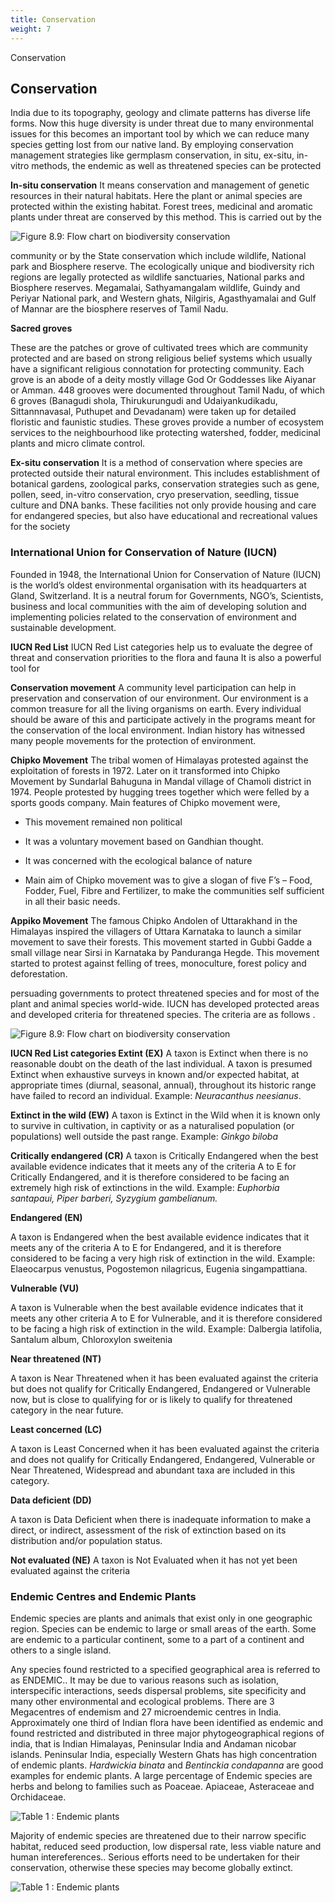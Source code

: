 ```yaml
---
title: Conservation
weight: 7
---
```


Conservation

## Conservation

 India due to its topography, geology and climate patterns has diverse life forms. Now this huge diversity is under threat due to many environmental issues for this  becomes an important tool by which we can reduce many species getting lost from our native land. By employing conservation management strategies like germplasm conservation, in situ, ex-situ, in-vitro methods, the endemic as well as threatened species can be protected

**In-situ conservation** It means conservation and management of genetic resources in their natural habitats. Here the plant or animal species are protected within the existing habitat. Forest trees, medicinal and aromatic plants under threat are conserved by this method. This is carried out by the

![Figure 8.9: Flow chart on biodiversity conservation](8.20.png "")

community or by the State conservation which
include wildlife, National park and Biosphere
reserve. The ecologically unique and biodiversity
rich regions are legally protected as wildlife
sanctuaries, National parks and Biosphere
reserves. Megamalai, Sathyamangalam wildlife,
Guindy and Periyar National park, and Western
ghats, Nilgiris, Agasthyamalai and Gulf of
Mannar are the biosphere reserves of Tamil
Nadu.

**Sacred groves** 

These are the patches or grove of cultivated trees which are community protected and are based on strong religious belief systems which usually have a significant religious connotation for protecting community. Each grove is an abode of a deity mostly village God Or Goddesses like Aiyanar or Amman. 448 grooves were documented throughout Tamil Nadu, of which 6 groves (Banagudi shola, Thirukurungudi and Udaiyankudikadu, Sittannnavasal, Puthupet and Devadanam) were taken up for detailed floristic and faunistic studies. These groves provide a number of ecosystem services to the neighbourhood like protecting watershed, fodder, medicinal plants and micro climate control.

**Ex-situ conservation** It is a method of conservation where species are protected outside their natural environment. This includes establishment of botanical gardens, zoological parks, conservation strategies such as gene, pollen, seed, in-vitro conservation, cryo preservation, seedling, tissue culture and DNA banks. These facilities not only provide housing and care for endangered species, but also have educational and recreational values for the society

### International Union for Conservation of Nature (IUCN)

 Founded in 1948, the International Union for Conservation of Nature (IUCN) is the world’s oldest environmental organisation with its headquarters at Gland, Switzerland. It is a neutral forum for Governments, NGO’s, Scientists, business and local communities with the aim of developing solution and implementing policies related to the conservation of environment and sustainable development.

**IUCN Red List** IUCN Red List categories help us to evaluate the degree of threat and conservation priorities to the flora and fauna It is also a powerful tool for

**Conservation movement** A community level participation can help in preservation and conservation of our environment. Our environment is a common treasure for all the living organisms on earth. Every individual should be aware of this and participate actively in the programs meant for the conservation of the local environment. Indian history has witnessed many people movements for the protection of environment.

**Chipko Movement** 
The tribal women of Himalayas protested against the exploitation of forests in 1972. Later on it transformed into Chipko Movement by Sundarlal Bahuguna in Mandal village of Chamoli district in 1974. People protested by hugging trees together which were felled by a sports goods company. Main features of Chipko movement were,

- This movement remained non political
	
- It was a voluntary movement based on
Gandhian thought.

- It was concerned with the ecological balance
of nature

- Main aim of Chipko movement was to give a
slogan of five F’s – Food, Fodder, Fuel, Fibre
and Fertilizer, to make the communities self
sufficient in all their basic needs.

**Appiko Movement** The famous Chipko Andolen of Uttarakhand in the Himalayas inspired the villagers of Uttara Karnataka to launch a similar movement to save their forests. This movement started in Gubbi Gadde a small village near Sirsi in Karnataka by Panduranga Hegde. This movement started to protest against felling of trees, monoculture, forest policy and deforestation.

persuading governments to protect threatened species and for most of the plant and animal species world-wide. IUCN has developed protected areas and developed criteria for threatened species. The criteria are as follows .

![Figure 8.9: Flow chart on biodiversity conservation](8.9.png "")

**IUCN Red List categories Extint (EX)** A taxon is Extinct when there is no reasonable doubt on the death of the last individual. A taxon is presumed Extinct when exhaustive surveys in known and/or expected habitat, at appropriate times (diurnal, seasonal, annual), throughout its historic range have failed to record an individual. Example: _Neuracanthus neesianus_.

**Extinct in the wild (EW)** A taxon is Extinct in the Wild when it is known only to survive in cultivation, in captivity or as a naturalised population (or populations) well outside the past range. Example: _Ginkgo biloba_

**Critically endangered (CR)** A taxon is Critically Endangered when the best available evidence indicates that it meets any of the criteria A to E for Critically Endangered, and it is therefore considered to be facing an extremely high risk of extinctions in the wild. Example: _Euphorbia santapaui, Piper barberi, Syzygium gambelianum._

**Endangered (EN)**

A taxon is Endangered when the best available evidence indicates that it meets any of the criteria A to E for Endangered, and it is therefore considered to be facing a very high risk of extinction in the wild. Example: Elaeocarpus venustus, Pogostemon nilagricus, Eugenia singampattiana.

**Vulnerable (VU)**

A taxon is Vulnerable when the best available evidence indicates that it meets any other criteria A to E for Vulnerable, and it is therefore considered to be facing a high risk of extinction in the wild. Example: Dalbergia latifolia, Santalum album, Chloroxylon sweitenia

**Near threatened (NT)**

A taxon is Near Threatened when it has been
evaluated against the criteria but does not
qualify for Critically Endangered, Endangered
or Vulnerable now, but is close to qualifying for
or is likely to qualify for threatened category in
the near future.

**Least concerned (LC)**

A taxon is Least Concerned when it has been
evaluated against the criteria and does not
qualify for Critically Endangered, Endangered,
Vulnerable or Near Threatened, Widespread
and abundant taxa are included in this category.

**Data deficient (DD)**

A taxon is Data Deficient when there is inadequate
information to make a direct, or indirect,
assessment of the risk of extinction based on its
distribution and/or population status.

**Not evaluated (NE)**
A taxon is Not Evaluated when it has not yet
been evaluated against the criteria


### Endemic Centres and Endemic Plants
 Endemic species are plants and animals that exist only in one geographic region. Species can be endemic to large or small areas of the earth. Some are endemic to a particular continent, some to a part of a continent and others to a single island.

Any species found restricted to a specified geographical area is referred to as ENDEMIC.. It may be due to various reasons such as isolation, interspecific interactions, seeds dispersal problems, site specificity and many other environmental and ecological problems. There are 3 Megacentres of endemism and 27 microendemic centres in India. Approximately one third of Indian flora have been identified as endemic and found restricted and distributed in three major phytogeographical regions of india, that is Indian Himalayas, Peninsular India and Andaman nicobar islands. Peninsular India, especially Western Ghats has high concentration of endemic plants. _Hardwickia_ _binata_ and _Bentinckia condapanna_ are good examples for endemic plants. A large percentage of Endemic species are herbs and belong to families such as Poaceae. Apiaceae, Asteraceae and Orchidaceae. 

![Table 1 : Endemic plants](8.19.png "")

Majority of endemic species are threatened due to their narrow specific habitat, reduced seed production, low dispersal rate, less viable nature and human intereferences.. Serious efforts need to be undertaken for their conservation, otherwise these species may become globally extinct.

![Table 1 : Endemic plants](8.10.png "")
